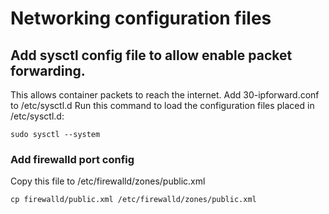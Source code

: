 # Networking configuration files

## Add sysctl config file to allow enable packet forwarding. 

This allows container packets to reach the internet.
Add 30-ipforward.conf to /etc/sysctl.d
Run this command to load the configuration files placed in /etc/sysctl.d:
```
sudo sysctl --system
```

### Add firewalld port config

Copy this file to /etc/firewalld/zones/public.xml

```
cp firewalld/public.xml /etc/firewalld/zones/public.xml
```
